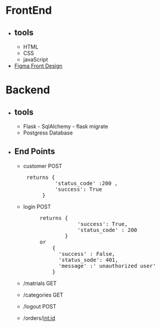 # FrontEnd
  - ## tools 
    - HTML
    - CSS 
    - javaScript
  - [Figma Front Design](https://www.figma.com/file/9S59KDhNeIwBXwabEw0300/recycling?node-id=0%3A1)



# Backend

  - ## tools 
    - Flask - SqlAlchemy - flask migrate
    - Postgress Database


  - ## End Points 
    - customer POST 
      <pre> returns {
                'status_code' :200 ,
                'success': True
            }
      </pre>

    - login POST 
     <pre>
            returns {
                        'success': True,
                        'status_code' : 200
                    }
            or 
                {
                  'success' : False,
                  'status_sode': 401,
                  'message' :' unauthorized user'
                } 
    </pre>

    - /matrials GET 

    - /categories GET

    - /logout POST 

    - /orders/<int:id> 

    
  